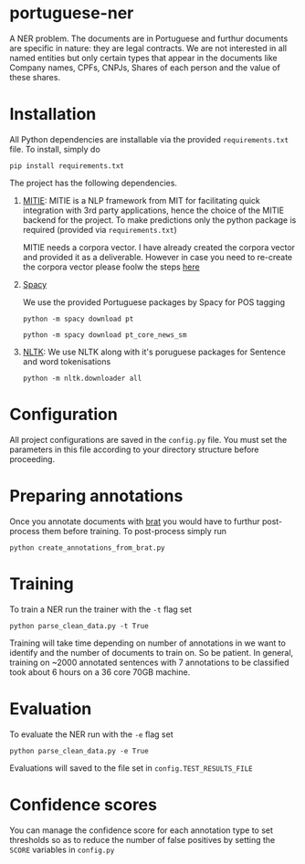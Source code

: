 # portuguese-ner

A NER problem. The documents are in Portuguese and furthur documents are specific in nature: they are legal contracts. We are not interested in all named entities but only certain types that appear in the documents like Company names, CPFs, CNPJs, Shares of each person and the value of these shares.

# Installation

All Python dependencies are installable via the provided `requirements.txt` file. To install, simply do

`pip install requirements.txt`

The project has the following dependencies. 

1. [MITIE](https://github.com/mit-nlp/MITIE):  MITIE is a NLP framework from MIT for facilitating quick integration with 3rd party applications, hence the choice of the MITIE backend for the project. To make predictions only the python package is required (provided via `requirements.txt`)

    MITIE needs a corpora vector. I have already created the corpora vector and provided it as a deliverable. However in case you need to re-create the corpora vector please foolw the steps [here](https://github.com/mit-nlp/MITIE)
    
2. [Spacy](https://spacy.io/) 

    We use the provided Portuguese packages by Spacy for POS tagging
    
    `python -m spacy download pt`
    
    `python -m spacy download pt_core_news_sm`
    
    
3. [NLTK](http://www.nltk.org/): We use NLTK along with it's poruguese packages for Sentence and word tokenisations

    `python -m nltk.downloader all`

# Configuration

All project configurations are saved in the `config.py` file. You must set the parameters in this file according to your directory structure before proceeding.


# Preparing annotations

Once you annotate documents with [brat](http://brat.nlplab.org/) you would have to furthur post-process them before training. To post-process simply run

`python create_annotations_from_brat.py`


# Training

To train a NER run the trainer with the `-t` flag set

`python parse_clean_data.py -t True`

Training will take time depending on number of annotations in we want to identify and the number of documents to train on. So be patient. In general, training on ~2000 annotated sentences with 7 annotations to be classified took about 6 hours on a 36 core 70GB machine.


# Evaluation

To evaluate the NER run with the `-e` flag set

`python parse_clean_data.py -e True`

Evaluations will saved to the file set in `config.TEST_RESULTS_FILE`


# Confidence scores

You can manage the confidence score for each annotation type to set thresholds so as to reduce the number of false positives by setting the `SCORE` variables in `config.py`




